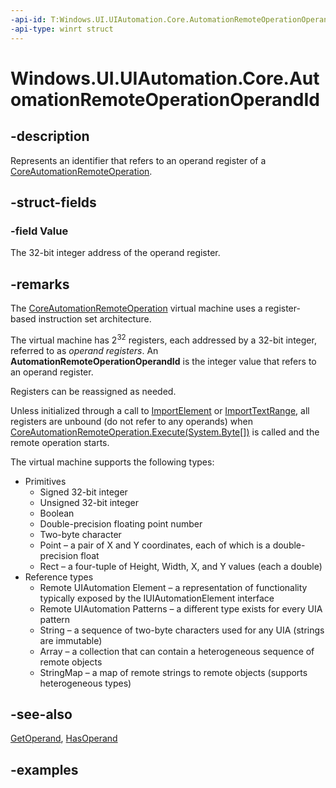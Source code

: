 ```yaml
---
-api-id: T:Windows.UI.UIAutomation.Core.AutomationRemoteOperationOperandId
-api-type: winrt struct
---
```


# Windows.UI.UIAutomation.Core.AutomationRemoteOperationOperandId

<!--
public struct AutomationRemoteOperationOperandId
-->

## -description

Represents an identifier that refers to an operand register of a [CoreAutomationRemoteOperation](coreautomationremoteoperation.md).

## -struct-fields

### -field Value

The 32-bit integer address of the operand register.

## -remarks

The [CoreAutomationRemoteOperation](coreautomationremoteoperation.md) virtual machine uses a register-based instruction set architecture.

The virtual machine has 2<sup>32</sup> registers, each addressed by a 32-bit integer, referred to as *operand registers*. An **AutomationRemoteOperationOperandId** is the integer value that refers to an operand register.

Registers can be reassigned as needed.

Unless initialized through a call to [ImportElement](coreautomationremoteoperation_importelement_715571657.md) or [ImportTextRange](coreautomationremoteoperation_importtextrange_726237623.md), all registers are unbound (do not refer to any operands) when [CoreAutomationRemoteOperation.Execute(System.Byte\[\])](coreautomationremoteoperation_execute_484361623.md) is called and the remote operation starts.

The virtual machine supports the following types:

- Primitives
  - Signed 32-bit integer
  - Unsigned 32-bit integer
  - Boolean
  - Double-precision floating point number
  - Two-byte character
  - Point – a pair of X and Y coordinates, each of which is a double-precision float
  - Rect – a four-tuple of Height, Width, X, and Y values (each a double)
- Reference types
  - Remote UIAutomation Element – a representation of functionality typically exposed by the IUIAutomationElement interface
  - Remote UIAutomation Patterns – a different type exists for every UIA pattern
  - String – a sequence of two-byte characters used for any UIA (strings are immutable)
  - Array – a collection that can contain a heterogeneous sequence of remote objects
  - StringMap – a map of remote strings to remote objects (supports heterogeneous types)

## -see-also

[GetOperand](automationremoteoperationresult_getoperand_1545697818.md), [HasOperand](automationremoteoperationresult_hasoperand_151552314.md)

## -examples
